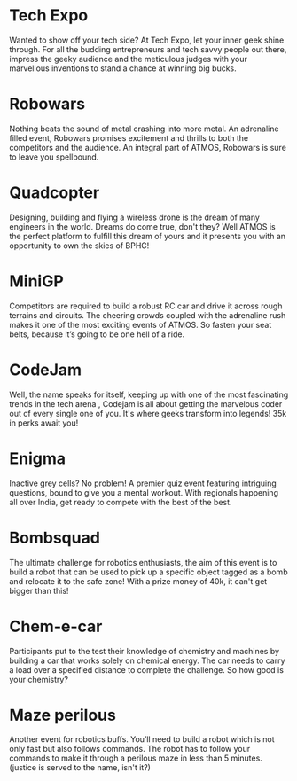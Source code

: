 <!-- TITLE: Atmos 2017 Events -->
<!-- SUBTITLE: A look at the Headliner Events this Atmos -->

# Tech Expo 
Wanted to show off your tech side? At Tech Expo, let your inner geek shine through. For all the budding entrepreneurs and tech savvy people out there, impress the geeky audience and the meticulous judges with your marvellous inventions to stand a chance at winning big bucks.

# Robowars 
Nothing beats the sound of metal crashing into more metal. An adrenaline filled event, Robowars promises excitement and thrills to both the competitors and the audience. An integral part of ATMOS, Robowars is sure to leave you spellbound. 

# Quadcopter 
Designing, building and flying a wireless drone is the dream of many engineers in the world. Dreams do come true, don't they? Well ATMOS is the perfect platform to fulfill this dream of yours and it presents you with an opportunity to own the skies of BPHC!

# MiniGP 
Competitors are required to build a robust RC car and drive it across rough terrains and circuits. The cheering crowds coupled with the adrenaline rush makes it one of the most exciting events of ATMOS. So fasten your seat belts, because it’s going to be one hell of a ride. 

# CodeJam 
Well, the name speaks for itself, keeping up with one of the most fascinating trends in the tech arena , Codejam is all about getting the marvelous coder out of every single one of you. It's where geeks transform into legends! 35k in perks await you!

# Enigma
Inactive grey cells? No problem! A premier quiz event featuring intriguing questions, bound to give you a mental workout. With regionals happening all over India, get ready to compete with the best of the best.

# Bombsquad 
The ultimate challenge for robotics enthusiasts, the aim of this event is to build a robot that can be used to pick up a specific object tagged as a bomb and relocate it to the safe zone! With a prize money of 40k, it can't get bigger than this!

# Chem-e-car 
Participants put to the test their knowledge of chemistry and machines by building a car that works solely on chemical energy. The car needs to carry a load over a specified distance to complete the challenge.
So how good is your chemistry?

# Maze perilous
Another event for robotics buffs. You’ll need to build a robot which is not only fast but also follows commands. The robot has to follow your commands to make it through a perilous maze in less than 5 minutes. (justice is served to the name, isn't it?)